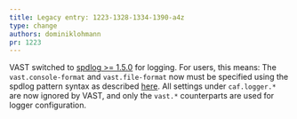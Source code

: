 ```yaml
---
title: Legacy entry: 1223-1328-1334-1390-a4z
type: change
authors: dominiklohmann
pr: 1223
---
```


VAST switched to [spdlog >= 1.5.0](https://github.com/gabime/spdlog) for
logging. For users, this means: The `vast.console-format` and `vast.file-format`
now must be specified using the spdlog pattern syntax as described
[here](https://github.com/gabime/spdlog/wiki/3.-Custom-formatting#pattern-flags).
All settings under `caf.logger.*` are now ignored by VAST, and only the `vast.*`
counterparts are used for logger configuration.
